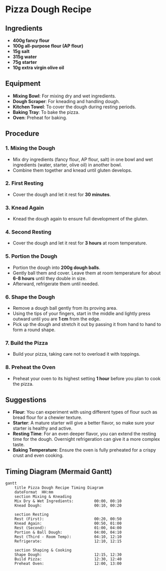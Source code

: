 # Pizza Dough Recipe

## Ingredients

- **400g fancy flour**
- **100g all-purpose flour (AP flour)**
- **15g salt**
- **315g water**
- **75g starter**
- **10g extra virgin olive oil**

## Equipment

- **Mixing Bowl**: For mixing dry and wet ingredients.
- **Dough Scraper**: For kneading and handling dough.
- **Kitchen Towel**: To cover the dough during resting periods.
- **Baking Tray**: To bake the pizza.
- **Oven**: Preheat for baking.

## Procedure

### 1. Mixing the Dough
- Mix dry ingredients (fancy flour, AP flour, salt) in one bowl and wet ingredients (water, starter, olive oil) in another bowl.
- Combine them together and knead until gluten develops.

### 2. First Resting
- Cover the dough and let it rest for **30 minutes**.

### 3. Knead Again
- Knead the dough again to ensure full development of the gluten.

### 4. Second Resting
- Cover the dough and let it rest for **3 hours** at room temperature.

### 5. Portion the Dough
- Portion the dough into **200g dough balls**.
- Gently ball them and cover. Leave them at room temperature for about **6-8 hours** until they double in size.
- Afterward, refrigerate them until needed.

### 6. Shape the Dough
- Remove a dough ball gently from its proving area.
- Using the tips of your fingers, start in the middle and lightly press outward until you are **1 cm** from the edge.
- Pick up the dough and stretch it out by passing it from hand to hand to form a round shape.

### 7. Build the Pizza
- Build your pizza, taking care not to overload it with toppings.

### 8. Preheat the Oven
- Preheat your oven to its highest setting **1 hour** before you plan to cook the pizza.

## Suggestions

- **Flour**: You can experiment with using different types of flour such as bread flour for a chewier texture.
- **Starter**: A mature starter will give a better flavor, so make sure your starter is healthy and active.
- **Resting Time**: For an even deeper flavor, you can extend the resting time for the dough. Overnight refrigeration can give it a more complex taste.
- **Baking Temperature**: Ensure the oven is fully preheated for a crispy crust and even cooking.

## Timing Diagram (Mermaid Gantt)

```mermaid
gantt
    title Pizza Dough Recipe Timing Diagram
    dateFormat  HH:mm
    section Mixing & Kneading
    Mix Dry & Wet Ingredients:         00:00, 00:10
    Knead Dough:                       00:10, 00:20

    section Resting
    Rest (First):                      00:20, 00:50
    Knead Again:                       00:50, 01:00
    Rest (Second):                     01:00, 04:00
    Portion & Ball Dough:              04:00, 04:10
    Rest (Third - Room Temp):          04:10, 12:10
    Refrigerate:                       12:10, 12:15

    section Shaping & Cooking
    Shape Dough:                       12:15, 12:30
    Build Pizza:                       12:30, 12:40
    Preheat Oven:                      12:00, 13:00
```

